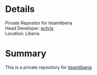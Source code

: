 # Details
Private Repositor for iteamliberia<br>
Head Developer: [echris](https://www.github.com/Mmysterioux)<br>
Location: Liberia

# Summary
This is a private repository for [iteamliberia](http://iteamliberia.org)
